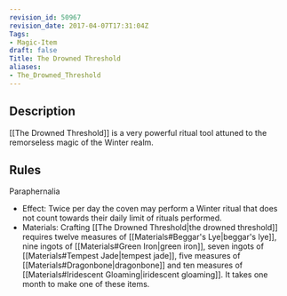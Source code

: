 ```yaml
---
revision_id: 50967
revision_date: 2017-04-07T17:31:04Z
Tags:
- Magic-Item
draft: false
Title: The Drowned Threshold
aliases:
- The_Drowned_Threshold
---
```

## Description
[[The Drowned Threshold]] is a very powerful ritual tool attuned to the remorseless magic of the Winter realm.
## Rules
Paraphernalia
* Effect: Twice per day the coven may perform a Winter ritual that does not count towards their daily limit of rituals performed.
* Materials: Crafting [[The Drowned Threshold|the drowned threshold]] requires twelve measures of [[Materials#Beggar's Lye|beggar's lye]], nine ingots of [[Materials#Green Iron|green iron]], seven ingots of [[Materials#Tempest Jade|tempest jade]], five measures of [[Materials#Dragonbone|dragonbone]] and ten measures of [[Materials#Iridescent Gloaming|iridescent gloaming]]. It takes one month to make one of these items.